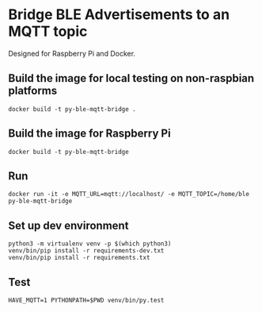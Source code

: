 # Bridge BLE Advertisements to an MQTT topic

Designed for Raspberry Pi and Docker.

## Build the image for local testing on non-raspbian platforms

`docker build -t py-ble-mqtt-bridge .`

## Build the image for Raspberry Pi

`docker build -t py-ble-mqtt-bridge`

## Run

`docker run -it -e MQTT_URL=mqtt://localhost/ -e MQTT_TOPIC=/home/ble py-ble-mqtt-bridge`

## Set up dev environment

```
python3 -m virtualenv venv -p $(which python3)
venv/bin/pip install -r requirements-dev.txt
venv/bin/pip install -r requirements.txt
```

## Test

`HAVE_MQTT=1 PYTHONPATH=$PWD venv/bin/py.test`
